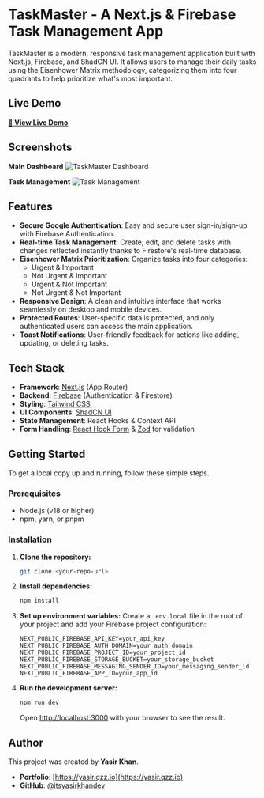 # TaskMaster - A Next.js & Firebase Task Management App

TaskMaster is a modern, responsive task management application built with Next.js, Firebase, and ShadCN UI. It allows users to manage their daily tasks using the Eisenhower Matrix methodology, categorizing them into four quadrants to help prioritize what's most important.

## Live Demo

**[🚀 View Live Demo](https://taskmasteryk.netlify.app/)**

## Screenshots

**Main Dashboard**
![TaskMaster Dashboard](https://i.postimg.cc/hGwjfvMz/Screenshot-3-10-2025-101157-basic-taskmanagment-netlify-app.jpg)

**Task Management**
![Task Management](https://i.postimg.cc/yN5dkxn1/Screenshot-3-10-2025-101517-basic-taskmanagment-netlify-app.jpg)


## Features

-   **Secure Google Authentication**: Easy and secure user sign-in/sign-up with Firebase Authentication.
-   **Real-time Task Management**: Create, edit, and delete tasks with changes reflected instantly thanks to Firestore's real-time database.
-   **Eisenhower Matrix Prioritization**: Organize tasks into four categories:
    -   Urgent & Important
    -   Not Urgent & Important
    -   Urgent & Not Important
    -   Not Urgent & Not Important
-   **Responsive Design**: A clean and intuitive interface that works seamlessly on desktop and mobile devices.
-   **Protected Routes**: User-specific data is protected, and only authenticated users can access the main application.
-   **Toast Notifications**: User-friendly feedback for actions like adding, updating, or deleting tasks.


## Tech Stack

-   **Framework**: [Next.js](https://nextjs.org/) (App Router)
-   **Backend**: [Firebase](https://firebase.google.com/) (Authentication & Firestore)
-   **Styling**: [Tailwind CSS](https://tailwindcss.com/)
-   **UI Components**: [ShadCN UI](https://ui.shadcn.com/)
-   **State Management**: React Hooks & Context API
-   **Form Handling**: [React Hook Form](https://react-hook-form.com/) & [Zod](https://zod.dev/) for validation


## Getting Started

To get a local copy up and running, follow these simple steps.

### Prerequisites

-   Node.js (v18 or higher)
-   npm, yarn, or pnpm

### Installation

1.  **Clone the repository:**
    ```sh
    git clone <your-repo-url>
    ```

2.  **Install dependencies:**
    ```sh
    npm install
    ```

3.  **Set up environment variables:**
    Create a `.env.local` file in the root of your project and add your Firebase project configuration:
    ```
    NEXT_PUBLIC_FIREBASE_API_KEY=your_api_key
    NEXT_PUBLIC_FIREBASE_AUTH_DOMAIN=your_auth_domain
    NEXT_PUBLIC_FIREBASE_PROJECT_ID=your_project_id
    NEXT_PUBLIC_FIREBASE_STORAGE_BUCKET=your_storage_bucket
    NEXT_PUBLIC_FIREBASE_MESSAGING_SENDER_ID=your_messaging_sender_id
    NEXT_PUBLIC_FIREBASE_APP_ID=your_app_id
    ```

4.  **Run the development server:**
    ```sh
    npm run dev
    ```
    Open [http://localhost:3000](http://localhost:3000) with your browser to see the result.


## Author

This project was created by **Yasir Khan**.

-   **Portfolio**: [https://yasir.qzz.io](https://yasir.qzz.io)
-   **GitHub**: [@itsyasirkhandev](https://github.com/itsyasirkhandev)

